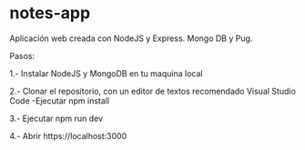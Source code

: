 # notes-app
Aplicación web creada con NodeJS y Express.
Mongo DB y Pug.

Pasos:

1.- Instalar NodeJS y MongoDB en tu maquina local

2.- Clonar el repositorio, con un editor de textos recomendado Visual Studio Code
    -Ejecutar npm install

3.- Ejecutar npm run dev

4.- Abrir https://localhost:3000
